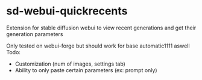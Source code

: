# sd-webui-quickrecents
Extension for stable diffusion webui to view recent generations and get their generation parameters

Only tested on webui-forge but should work for base automatic1111 aswell
Todo:
 * Customization (num of images, settings tab)
 * Ability to only paste certain parameters (ex: prompt only)
